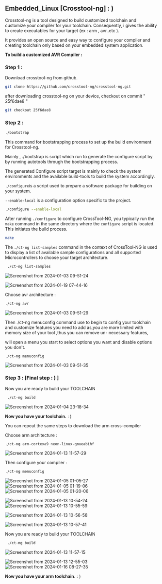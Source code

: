 ## Embedded_Linux [Crosstool-ng] : )

Crosstool-ng is a tool designed to build customized toolchain and customize your compiler for your toolchain. Consequently, i gives the ability to create executables for your target (ex : arm , avr..etc ).

It provides an open source and easy way to configure your compiler  and creating toolchain only based on your embedded system application.

**To build a customized AVR Compiler :**

### Step 1 :

Download crosstool-ng from github.

```bash
git clone https://github.com/crosstool-ng/crosstool-ng.git
```

after downloading crosstool-ng on your device, checkout on commit " 25f6dae8 "

```bash
git checkout 25f6dae8
```

### Step 2 :

```bash
./bootstrap
```

This command for bootstrapping process to  set up the build environment for Crosstool-ng.

Mainly , ./bootstrap is script which run to generate the configure script by by running autotools through the bootstrapping process.

The generated Configure script target is mainly to check the system environments and the available  build-tools to build the system accordingly.



`./configure`is a script used to prepare a software package for building on your system.

`--enable-local` is a configuration option specific to the project.

```bash
./configure --enable-local
```



After running `./configure` to configure CrossTool-NG, you typically run the `make` command in the same directory where the `configure` script is located. This initiates the build process.

```bash
make
```



The `./ct-ng list-samples` command in the context of CrossTool-NG is used to display a list of available sample configurations and all supported Microcontrollers to choose your target architecture. 

```bash
 ./ct-ng list-samples
```
![Screenshot from 2024-01-03 09-51-24](https://github.com/NourNageib/Embedded_Linux/assets/151030617/e6b0fcf9-5a99-4861-bdc4-c1d209842b71)

![Screenshot from 2024-01-19 07-44-16](https://github.com/NourNageib/Embedded_Linux/assets/151030617/5faed161-c777-4fca-b1e8-41b956bd7bfc)

 

Choose avr architecture :

```bash
./ct-ng avr
```
![Screenshot from 2024-01-03 09-51-29](https://github.com/NourNageib/Embedded_Linux/assets/151030617/185b1f62-c2b6-4290-bf9b-bfa925e1e233)

Then ./ct-ng menuconfig command use to begin to config your toolchain and customize features you need to add as,you are more limited with memory size of your tool ,thus you can remove un- necessary features,

will open a menu you start to select options you want and disable options you don't.

```bash
./ct-ng menuconfig
```
![Screenshot from 2024-01-03 09-51-35](https://github.com/NourNageib/Embedded_Linux/assets/151030617/ff483b48-5119-4d90-aff4-602092ca80fc)


### Step 3 : [Final step : ) ] 

Now you are ready to build your TOOLCHAIN 

```bash
 ./ct-ng build
```
![Screenshot from 2024-01-04 23-18-34](https://github.com/NourNageib/Embedded_Linux/assets/151030617/605506da-d1e9-445f-acf4-315ca3e3d003)


**Now you have your toolchain.** : )

You can repeat the same steps to download the arm cross-compiler 

Choose arm architecture :

```bash
./ct-ng arm-cortexa9_neon-linux-gnueabihf
```
![Screenshot from 2024-01-13 11-57-29](https://github.com/NourNageib/Embedded_Linux/assets/151030617/14ede922-50d8-4c21-8e3a-fa5430dc7c95)

Then configure your compiler :

```bash
./ct-ng menuconfig
```
![Screenshot from 2024-01-05 01-05-27](https://github.com/NourNageib/Embedded_Linux/assets/151030617/6e47eccb-0b56-484b-bf8d-5435b553eea2)
![Screenshot from 2024-01-05 01-19-06](https://github.com/NourNageib/Embedded_Linux/assets/151030617/ae8e24b2-bcd0-491f-9382-00828be8738a)
![Screenshot from 2024-01-05 01-20-06](https://github.com/NourNageib/Embedded_Linux/assets/151030617/d9300c37-948b-4548-8f69-2b7cdc9039da)

![Screenshot from 2024-01-13 10-54-24](https://github.com/NourNageib/Embedded_Linux/assets/151030617/895214c0-b1f5-4c2a-897d-9e76b804c895)
![Screenshot from 2024-01-13 10-55-59](https://github.com/NourNageib/Embedded_Linux/assets/151030617/4f7ad7e0-111d-432c-8b64-8ea86213d8de)

![Screenshot from 2024-01-13 10-56-58](https://github.com/NourNageib/Embedded_Linux/assets/151030617/55797781-d848-45c2-92f4-62bb115ba136)

![Screenshot from 2024-01-13 10-57-41](https://github.com/NourNageib/Embedded_Linux/assets/151030617/c3ba5565-64f9-4344-ac8c-fb6420e4aa12)

Now you are ready to build your TOOLCHAIN 

```bash
 ./ct-ng build
```

![Screenshot from 2024-01-13 11-57-15](https://github.com/NourNageib/Embedded_Linux/assets/151030617/ea2eb5fd-00bc-4103-a71e-db4b5c30619a)

![Screenshot from 2024-01-13 12-55-03](https://github.com/NourNageib/Embedded_Linux/assets/151030617/987f4d50-12af-4471-921a-2156cc0212eb)
![Screenshot from 2024-01-16 08-27-35](https://github.com/NourNageib/Embedded_Linux/assets/151030617/e21ba475-00a9-44a6-9b36-eb18b38bdcd6)


**Now you have your arm toolchain.** : )
